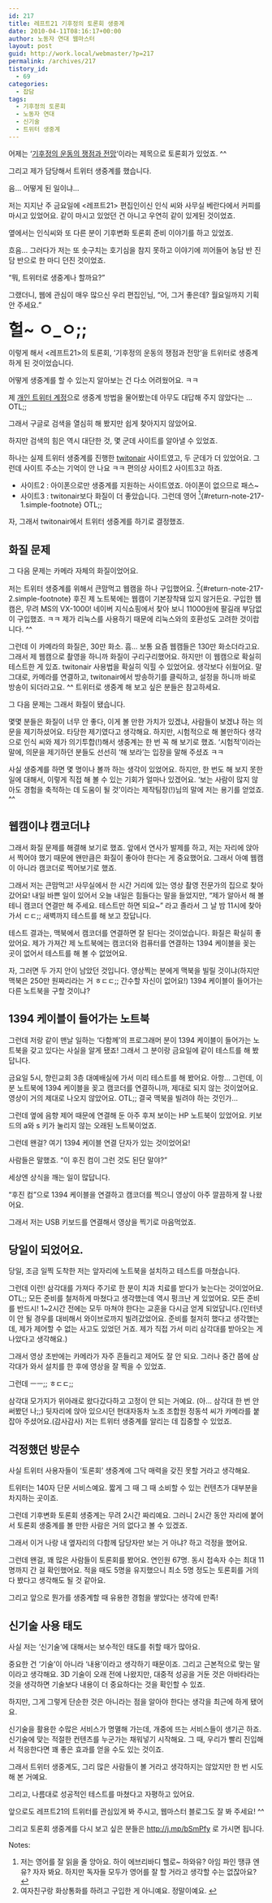 ```yaml
---
id: 217
title: 레프트21 기후정의 토론회 생중계
date: 2010-04-11T08:16:17+00:00
author: 노동자 연대 웹마스터
layout: post
guid: http://work.local/webmaster/?p=217
permalink: /archives/217
tistory_id:
  - 69
categories:
  - 잡담
tags:
  - 기후정의 토론회
  - 노동자 연대
  - 신기술
  - 트위터 생중계
---
```

어제는 &#8216;<a href="http://wspaper.org/article/7922" target="_blank">기후정의 운동의 쟁점과 전망</a>&#8216;이라는 제목으로 토론회가 있었죠. ^^ 

그리고 제가 담당해서 트위터 생중계를 했습니다. 

음&#8230; 어떻게 된 일이냐&#8230; 

저는 지지난 주 금요일에 <레프트21> 편집인이신 인식 씨와 사무실 베란다에서 커피를 마시고 있었어요. 같이 마시고 있었던 건 아니고 우연히 같이 있게된 것이었죠. 

옆에서는 인식씨와 또 다른 분이 기후변화 토론회 준비 이야기를 하고 있었죠. 

흐음&#8230; 그러다가 저는 또 솟구치는 호기심을 참지 못하고 이야기에 끼어들어 농담 반 진담 반으로 한 마디 던진 것이었죠. 

&#8220;뭐, 트위터로 생중계나 할까요?&#8221; 

그랬더니, 웹에 관심이 매우 많으신 우리 편집인님, &#8220;어, 그거 좋은데? 월요일까지 기획안 주세요.&#8221; 

**<font size="6">헐~ ㅇ_ㅇ;;</font>** 

이렇게 해서 <레프트21>의 토론회, &#8216;기후정의 운동의 쟁점과 전망&#8217;을 트위터로 생중계하게 된 것이었습니다. 

어떻게 생중계를 할 수 있는지 알아보는 건 다소 어려웠어요. ㅋㅋ 

제 <a href="http://twitter.com/mytory" target="_blank">개인 트위터 계정</a>으로 생중계 방법을 물어봤는데 아무도 대답해 주지 않았다는 &#8230; OTL;; 

그래서 구글로 검색을 열심히 해 봤지만 쉽게 찾아지지 않았어요. 

하지만 검색의 힘은 역시 대단한 것, 몇 군데 사이트를 알아낼 수 있었죠. 

하나는 실제 트위터 생중계를 진행한 <a href="http://twitonair.com/" p="" class="broken_link">twitonair</a> 사이트였고, 두 군데가 더 있었어요. 그런데 사이트 주소는 기억이 안 나요 ㅋㅋ 편의상 사이트2 사이트3고 하죠. 

  * 사이트2 : 아이폰으로만 생중계를 지원하는 사이트였죠. 아이폰이 없으므로 패스~
  * 사이트3 : twitonair보다 화질이 더 좋았습니다. 그런데 영어 [<sup>1</sup>](#note-217-1 "저는 영어를 잘 읽을 줄 앙아요. 하이 에브리바디 헬로~ 하와유? 아임 파인 땡큐 엔유? 자자 봐요. 하지만 독자들 모두가 영어를 잘 할 거라고 생각할 수는 없잖아요?"){#return-note-217-1.simple-footnote} OTL;;

자, 그래서 twitonair에서 트위터 생중계를 하기로 결정했죠. 

## 화질 문제

그 다음 문제는 카메라 자체의 화질이었어요. 

저는 트위터 생중계를 위해서 큰맘먹고 웹캠을 하나 구입했어요. [<sup>2</sup>](#note-217-2 "여자친구랑 화상통화를 하려고 구입한 게 아니예요. 정말이예요."){#return-note-217-2.simple-footnote} 후진 제 노트북에는 웹캠이 기본장착돼 있지 않거든요. 구입한 웹캠은, 무려 MS의 VX-1000! 네이버 지식쇼핑에서 찾아 보니 11000원에 팔길래 부담없이 구입했죠. ㅋㅋ 제가 리눅스를 사용하기 때문에 리눅스와의 호환성도 고려한 것이랍니다. ^^ 

그런데 이 카메라의 화질은, 30만 화소. 흠&#8230; 보통 요즘 웹캠들은 130만 화소더라고요. 그래서 제 웹캠으로 촬영을 하니까 화질이 구리구리했어요. 하지만! 이 웹캠으로 확실히 테스트한 게 있죠. twitonair 사용법을 확실히 익힐 수 있었어요. 생각보다 쉬웠어요. 말 그대로, 카메라를 연결하고, twitonair에서 방송하기를 클릭하고, 설정을 하니까 바로 방송이 되더라고요. ^^ 트위터로 생중계 해 보고 싶은 분들은 참고하세요. 

그 다음 문제는 그래서 화질이 됐습니다. 

몇몇 분들은 화질이 너무 안 좋다, 이게 볼 만한 가치가 있겠냐, 사람들이 보겠냐 하는 의문을 제기하셨어요. 타당한 제기였다고 생각해요. 하지만, 시험적으로 해 볼만하다 생각으로 인식 씨와 제가 의기투합(!)해서 생중계는 한 번 꼭 해 보기로 했죠. &#8216;시험적&#8217;이라는 말에, 의문을 제기하던 분들도 선선히 &#8216;해 보라&#8217;는 입장을 말해 주셨죠 ㅋㅋ 

사실 생중계를 하면 몇 명이나 볼까 하는 생각이 있었어요. 하지만, 한 번도 해 보지 못한 일에 대해서, 이렇게 직접 해 볼 수 있는 기회가 얼마나 있겠어요. &#8216;보는 사람이 많지 않아도 경험을 축적하는 데 도움이 될 것&#8217;이라는 제작팀장(!)님의 말에 저는 용기를 얻었죠. ^^ 

## 웹캠이냐 캠코더냐 

그래서 화질 문제를 해결해 보기로 했죠. 앞에서 연사가 발제를 하고, 저는 자리에 앉아서 찍어야 했기 때문에 왠만큼은 화질이 좋아야 한다는 게 중요했어요. 그래서 아예 웹캠이 아니라 캠코더로 찍어보기로 했죠.

그래서 저는 큰맘먹고! 사무실에서 한 시간 거리에 있는 영상 촬영 전문가의 집으로 찾아갔어요! 내일 바쁜 일이 있어서 오늘 내일은 힘들다는 말을 들었지만, &#8220;제가 알아서 해 볼 테니 캠코더 연결만 해 주세요. 테스트만 하면 되요~&#8221; 라고 졸라서 그 날 밤 11시에 찾아가서 ㄷㄷ;; 새벽까지 테스트를 해 보고 잤답니다.

테스트 결과는, 맥북에서 캠코더를 연결하면 잘 된다는 것이었습니다. 화질은 확실히 좋았어요. 제가 가져간 제 노트북에는 캠코더와 컴퓨터를 연결하는 1394 케이블을 꽂는 곳이 없어서 테스트를 해 볼 수 없었어요.

자, 그러면 두 가지 안이 남았던 것입니다. 영상찍는 분에게 맥북을 빌릴 것이냐(하지만 맥북은 250만 원짜리라는 거 ㅎㄷㄷ;; 간수할 자신이 없어요!) 1394 케이블이 들어가는 다른 노트북을 구할 것이냐?

## 1394 케이블이 들어가는 노트북

그런데 저랑 같이 맨날 일하는 &#8216;다함께&#8217;의 프로그래머 분이 1394 케이블이 들어가는 노트북을 갖고 있다는 사실을 알게 됐죠! 그래서 그 분이랑 금요일에 같이 테스트를 해 봤답니다.

금요일 5시, 향린교회 3층 대예배실에 가서 미리 테스트를 해 봤어요. 아항&#8230; 그런데, 이 분 노트북에 1394 케이블을 꽂고 캠코더를 연결하니까, 제대로 되지 않는 것이었어요. 영상이 거의 제대로 나오지 않았어요. OTL;; 결국 맥북을 빌려야 하는 것인가&#8230;

그런데 옆에 음향 제어 때문에 연결해 둔 아주 후져 보이는 HP 노트북이 있었어요. 키보드의 a와 s 키가 눌리지 않는 오래된 노트북이었죠.

그런데 왠걸? 여기 1394 케이블 연결 단자가 있는 것이었어요!

사람들은 말했죠. &#8220;이 후진 컴이 그런 것도 된단 말야?&#8221;

세상엔 상식을 깨는 일이 많답니다.

&#8220;후진 컴&#8221;으로 1394 케이블을 연결하고 캠코더를 찍으니 영상이 아주 깔끔하게 잘 나왔어요.

그래서 저는 USB 키보드를 연결해서 영상을 찍기로 마음먹었죠.

## 당일이 되었어요.

당일, 조금 일찍 도착한 저는 앞자리에 노트북을 설치하고 테스트를 마쳤습니다.

그런데 이런! 삼각대를 가져다 주기로 한 분이 치과 치료를 받다가 늦는다는 것이었어요. OTL;; 모든 준비를 철저하게 마쳤다고 생각했는데 역시 펑크난 게 있었어요. 모든 준비를 반드시! 1~2시간 전에는 모두 마쳐야 한다는 교훈을 다시금 얻게 되었답니다.(인터넷이 안 될 경우를 대비해서 와이브로까지 빌려갔었어요. 준비를 철저히 했다고 생각했는데, 제가 제어할 수 없는 사고도 있었던 거죠. 제가 직접 가서 미리 삼각대를 받아오는 게 나았다고 생각해요.)

그래서 영상 초반에는 카메라가 자주 흔들리고 제어도 잘 안 되요. 그러나 중간 쯤에 삼각대가 와서 설치를 한 후에 영상을 잘 찍을 수 있었죠.

그런데 ㅡㅡ;; ㅎㄷㄷ;;

삼각대 모가지가 위아래로 왔다갔다하고 고정이 안 되는 거예요. (아&#8230; 삼각대 한 번 안 써봤던 나;;) 뒷자리에 앉아 있으시던 현대자동차 노조 조합원 정동석 씨가 카메라를 붙잡아 주셨어요.(감사감사) 저는 트위터 생중계를 알리는 데 집중할 수 있었죠.

## 걱정했던 방문수

사실 트위터 사용자들이 &#8216;토론회&#8217; 생중계에 그닥 매력을 갖진 못할 거라고 생각해요.

트위터는 140자 단문 서비스예요. 짧게 그 때 그 때 소비할 수 있는 컨텐츠가 대부분을 차지하는 곳이죠.

그런데 기후변화 토론회 생중계는 무려 2시간 짜리예요. 그러니 2시간 동안 자리에 붙어서 토론회 생중계를 볼 만한 사람은 거의 없다고 볼 수 있겠죠.

그래서 이거 나랑 내 옆자리의 다함께 담당자만 보는 거 아냐? 하고 걱정을 했어요.

그런데 왠걸, 꽤 많은 사람들이 토론회를 봤어요. 연인원 67명. 동시 접속자 수는 최대 11명까지 간 걸 확인했어요. 적을 때도 5명을 유지했으니 최소 5명 정도는 토론회를 거의 다 봤다고 생각해도 될 것 같아요.

그리고 앞으로 뭔가를 생중계할 때 유용한 경험을 쌓았다는 생각에 만족!

## 신기술 사용 태도

사실 저는 &#8216;신기술&#8217;에 대해서는 보수적인 태도를 취할 때가 많아요.

중요한 건 &#8216;기술&#8217;이 아니라 &#8216;내용&#8217;이라고 생각하기 때문이죠. 그리고 근본적으로 맞는 말이라고 생각해요. 3D 기술이 오래 전에 나왔지만, 대중적 성공을 거둔 것은 아바타라는 것을 생각하면 기술보다 내용이 더 중요하다는 것을 확인할 수 있죠.

하지만, 그게 그렇게 단순한 것은 아니라는 점을 알아야 한다는 생각을 최근에 하게 됐어요.

신기술을 활용한 수많은 서비스가 명멸해 가는데, 개중에 뜨는 서비스들이 생기곤 하죠. 신기술에 맞는 적절한 컨텐츠를 누군가는 채워넣기 시작해요. 그 때, 우리가 빨리 진입해서 적응한다면 꽤 좋은 효과를 얻을 수도 있는 것이죠.

그래서 트위터 생중계도, 그리 많은 사람들이 볼 거라고 생각하지는 않았지만 한 번 시도해 본 거예요.

그리고, 나름대로 성공적인 테스트를 마쳤다고 자평하고 있어요.

앞으로도 레프트21의 트위터를 관심있게 봐 주시고, 웹마스터 블로그도 잘 봐 주세요! ^^

그리고 토론회 생중계를 다시 보고 싶은 분들은 <a href="http://j.mp/bSmPfy" target="_blank" class="broken_link">http://j.mp/bSmPfy</a> 로 가시면 됩니다.

<div class="simple-footnotes">
  <p class="notes">
    Notes:
  </p>
  
  <ol>
    <li id="note-217-1">
      저는 영어를 잘 읽을 줄 앙아요. 하이 에브리바디 헬로~ 하와유? 아임 파인 땡큐 엔유? 자자 봐요. 하지만 독자들 모두가 영어를 잘 할 거라고 생각할 수는 없잖아요? <a href="#return-note-217-1">&#8617;</a>
    </li>
    <li id="note-217-2">
      여자친구랑 화상통화를 하려고 구입한 게 아니예요. 정말이예요. <a href="#return-note-217-2">&#8617;</a>
    </li>
  </ol>
</div>
